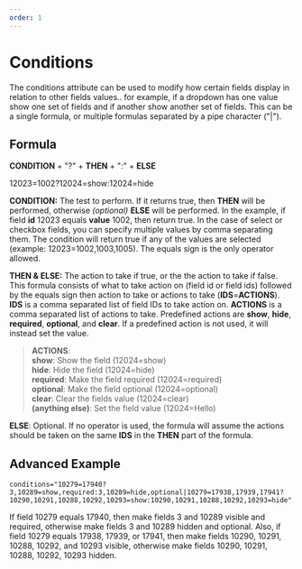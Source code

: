 ```yaml
---
order: 1
---
```

# Conditions

The conditions attribute can be used to modify how certain fields display in relation to other fields values.. for example, if a dropdown has one value show one set of fields and if another show another set of fields.  This can be a single formula, or multiple formulas separated by a pipe character ("|").

## Formula

__CONDITION__ + "?" + __THEN__ + ":" + __ELSE__

12023=1002?12024=show:12024=hide

__CONDITION:__ The test to perform.  If it returns true, then __THEN__ will be performed, otherwise _(optional)_ __ELSE__ will be performed. In the example, if field __id__ 12023 equals __value__ 1002, then return true.  In the case of select or checkbox fields, you can specify multiple values by comma separating them.  The condition will return true if any of the values are selected (example: 12023=1002,1003,1005). The equals sign is the only operator allowed.

__THEN & ELSE:__ The action to take if true, or the the action to take if false.  This formula consists of what to take action on (field id or field ids) followed by the equals sign then action to take or actions to take  (__IDS__=__ACTIONS__).  __IDS__ is a comma separated list of field IDs to take action on.  __ACTIONS__ is a comma separated list of actions to take.  Predefined actions are __show__, __hide__, __required__, __optional__, and __clear__.  If a predefined action is not used, it will instead set the value.
> __ACTIONS__:<br>
> __show__: Show the field (12024=show)<br>
> __hide__: Hide the field (12024=hide)<br>
> __required__: Make the field required (12024=required)<br>
> __optional__: Make the field optional (12024=optional)<br>
> __clear__:  Clear the fields value (12024=clear)<br>
> __(anything else)__: Set the field value (12024=Hello)

__ELSE__: Optional.  If no operator is used, the formula will assume the actions should be taken on the same __IDS__ in the __THEN__ part of the formula.

## Advanced Example

```
conditions="10279=17940?3,10289=show,required:3,10289=hide,optional|10279=17938,17939,17941?10290,10291,10288,10292,10293=show:10290,10291,10288,10292,10293=hide"
```

If field 10279 equals 17940, then make fields 3 and 10289 visible and required, otherwise make fields 3 and 10289 hidden and optional.  Also, if field 10279 equals 17938, 17939, or 17941, then make fields 10290, 10291, 10288, 10292, and 10293 visible, otherwise make fields 10290, 10291, 10288, 10292, 10293 hidden.